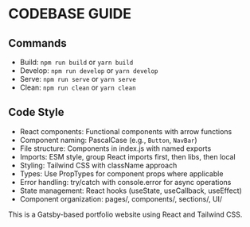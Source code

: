 # CODEBASE GUIDE

## Commands
- Build: `npm run build` or `yarn build`
- Develop: `npm run develop` or `yarn develop` 
- Serve: `npm run serve` or `yarn serve`
- Clean: `npm run clean` or `yarn clean`

## Code Style
- React components: Functional components with arrow functions
- Component naming: PascalCase (e.g., `Button`, `NavBar`)
- File structure: Components in index.js with named exports
- Imports: ESM style, group React imports first, then libs, then local
- Styling: Tailwind CSS with className approach
- Types: Use PropTypes for component props where applicable
- Error handling: try/catch with console.error for async operations
- State management: React hooks (useState, useCallback, useEffect)
- Component organization: pages/, components/, sections/, UI/

This is a Gatsby-based portfolio website using React and Tailwind CSS.